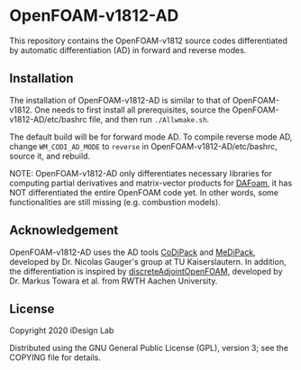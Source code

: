OpenFOAM-v1812-AD
=================

This repository contains the OpenFOAM-v1812 source codes differentiated by automatic differentiation (AD) in forward and reverse modes.

Installation
------------

The installation of OpenFOAM-v1812-AD is similar to that of OpenFOAM-v1812. One needs to first install all prerequisites, source the OpenFOAM-v1812-AD/etc/bashrc file, and then run `./Allwmake.sh`.

The default build will be for forward mode AD. To compile reverse mode AD, change `WM_CODI_AD_MODE` to `reverse` in OpenFOAM-v1812-AD/etc/bashrc, source it, and rebuild.

NOTE: OpenFOAM-v1812-AD only differentiates necessary libraries for computing partial derivatives and matrix-vector products for [DAFoam](https://dafoam.github.io), it has NOT differentiated the entire OpenFOAM code yet. In other words, some functionalities are still missing (e.g. combustion models).

Acknowledgement
---------------

OpenFOAM-v1812-AD uses the AD tools [CoDiPack](https://github.com/scicompkl/codipack) and [MeDiPack](https://github.com/scicompkl/medipack), developed by Dr. Nicolas Gauger's group at TU Kaiserslautern. In addition, the differentiation is inspired by [discreteAdjointOpenFOAM](https://www.stce.rwth-aachen.de/research/software/discreteadjointopenfoam), developed by Dr. Markus Towara et al. from RWTH Aachen University.

License
-------

Copyright 2020 iDesign Lab

Distributed using the GNU General Public License (GPL), version 3; see the COPYING file for details.